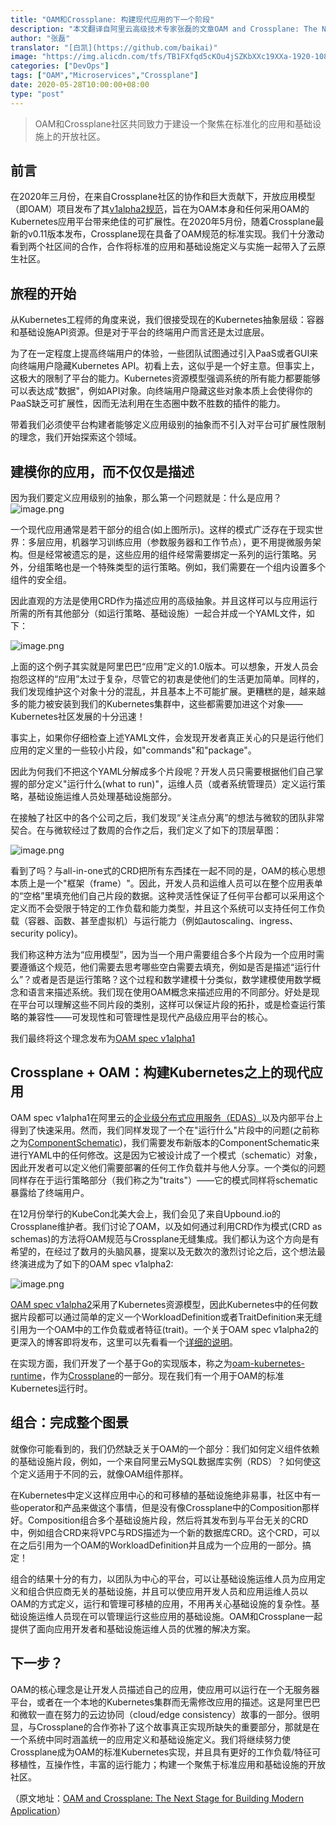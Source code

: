 ```yaml
---
title: "OAM和Crossplane: 构建现代应用的下一个阶段"
description: "本文翻译自阿里云高级技术专家张磊的文章OAM and Crossplane: The Next Stage for Building Modern Application"
author: "张磊"
translator: "[白凯](https://github.com/baikai)"
image: "https://img.alicdn.com/tfs/TB1FXfqd5cKOu4jSZKbXXc19XXa-1920-1080.png"
categories: ["DevOps"]
tags: ["OAM","Microservices","Crossplane"]
date: 2020-05-28T10:00:00+08:00
type: "post"
---
```

> OAM和Crossplane社区共同致力于建设一个聚焦在标准化的应用和基础设施上的开放社区。

## 前言

在2020年三月份，在来自Crossplane社区的协作和巨大贡献下，开放应用模型（即OAM）项目发布了其[v1alpha2规范](https://github.com/oam-dev/spec/releases/tag/v1.0.0-alpha.2?spm=a2c65.11461447.0.0.72267a2flm3ivr&file=v1.0.0-alpha.2)，旨在为OAM本身和任何采用OAM的Kubernetes应用平台带来绝佳的可扩展性。在2020年5月份，随着Crossplane最新的v0.11版本发布，Crossplane现在具备了OAM规范的标准实现。我们十分激动看到两个社区间的合作，合作将标准的应用和基础设施定义与实施一起带入了云原生社区。

## 旅程的开始

从Kubernetes工程师的角度来说，我们很接受现在的Kubernetes抽象层级：容器和基础设施API资源。但是对于平台的终端用户而言还是太过底层。

为了在一定程度上提高终端用户的体验，一些团队试图通过引入PaaS或者GUI来向终端用户隐藏Kubernetes API。初看上去，这似乎是一个好主意。但事实上，这极大的限制了平台的能力。Kubernetes资源模型强调系统的所有能力都要能够可以表达成"数据"，例如API对象。向终端用户隐藏这些对象本质上会使得你的PaaS缺乏可扩展性，因而无法利用在生态圈中数不胜数的插件的能力。

带着我们必须使平台构建者能够定义应用级别的抽象而不引入对平台可扩展性限制的理念，我们开始探索这个领域。

## 建模你的应用，而不仅仅是描述

因为我们要定义应用级别的抽象，那么第一个问题就是：什么是应用？
![image.png](https://img.alicdn.com/tfs/TB13O2iIkT2gK0jSZFkXXcIQFXa-765-401.png)

一个现代应用通常是若干部分的组合(如上图所示)。这样的模式广泛存在于现实世界：多层应用，机器学习训练应用（参数服务器和工作节点），更不用提微服务架构。但是经常被遗忘的是，这些应用的组件经常需要绑定一系列的运行策略。另外，分组策略也是一个特殊类型的运行策略。例如，我们需要在一个组内设置多个组件的安全组。

因此直观的方法是使用CRD作为描述应用的高级抽象。并且这样可以与应用运行所需的所有其他部分（如运行策略、基础设施）一起合并成一个YAML文件，如下：

![image.png](https://img.alicdn.com/tfs/TB1ZCriIeH2gK0jSZJnXXaT1FXa-480-287.png)

上面的这个例子其实就是阿里巴巴“应用”定义的1.0版本。可以想象，开发人员会抱怨这样的“应用”太过于复杂，尽管它的初衷是使他们的生活更加简单。同样的，我们发现维护这个对象十分的混乱，并且基本上不可能扩展。更糟糕的是，越来越多的能力被安装到我们的Kubernetes集群中，这些都需要加进这个对象——Kubernetes社区发展的十分迅速！

事实上，如果你仔细检查上述YAML文件，会发现开发者真正关心的只是运行他们应用的定义里的一些较小片段，如"commands"和"package"。

因此为何我们不把这个YAML分解成多个片段呢？开发人员只需要根据他们自己掌握的部分定义"运行什么(what to run)"，运维人员（或者系统管理员）定义运行策略，基础设施运维人员处理基础设施部分。

在接触了社区中的各个公司之后，我们发现“关注点分离”的想法与微软的团队非常契合。在与微软经过了数周的合作之后，我们定义了如下的顶层草图：

![image.png](https://img.alicdn.com/tfs/TB1RXHiIeL2gK0jSZFmXXc7iXXa-798-364.png)

看到了吗？与all-in-one式的CRD把所有东西揉在一起不同的是，OAM的核心思想本质上是一个"框架（frame）"。因此，开发人员和运维人员可以在整个应用表单的“空格”里填充他们自己片段的数据。这种灵活性保证了任何平台都可以采用这个定义而不会受限于特定的工作负载和能力类型，并且这个系统可以支持任何工作负载（容器、函数、甚至虚拟机）与运行能力（例如autoscaling、ingress、security policy)。

我们称这种方法为“应用模型”，因为当一个用户需要组合多个片段为一个应用时需要遵循这个规范，他们需要去思考哪些空白需要去填充，例如是否是描述“运行什么”？或者是否是运行策略？这个过程和数学建模十分类似，数学建模使用数学概念和语言来描述系统。我们现在使用OAM概念来描述应用的不同部分。好处是现在平台可以理解这些不同片段的类别，这样可以保证片段的拓扑，或是检查运行策略的兼容性——可发现性和可管理性是现代产品级应用平台的核心。

我们最终将这个理念发布为[OAM spec v1alpha1](https://github.com/oam-dev/spec/releases/tag/v1.0.0-alpha.1?spm=a2c65.11461447.0.0.72267a2flm3ivr&file=v1.0.0-alpha.1)

## Crossplane + OAM：构建Kubernetes之上的现代应用

OAM spec v1alpha1在阿里云的[企业级分布式应用服务（EDAS）](https://www.alibabacloud.com/zh/product/edas)以及内部平台上得到了快速采用。然而，我们同样发现了一个在"运行什么"片段中的问题(之前称之为[ComponentSchematic](https://github.com/oam-dev/spec/blob/v1.0.0-alpha.1/3.component_model.md?spm=a2c65.11461447.0.0.72267a2flm3ivr#component-schematics))，我们需要发布新版本的ComponentSchematic来进行YAML中的任何修改。这是因为它被设计成了一个模式（schematic）对象，因此开发者可以定义他们需要部署的任何工作负载并与他人分享。一个类似的问题同样存在于运行策略部分（我们称之为"traits"）——它的模式同样将schematic暴露给了终端用户。

在12月份举行的KubeCon北美大会上，我们会见了来自Upbound.io的Crossplane维护者。我们讨论了OAM，以及如何通过利用CRD作为模式(CRD as schemas)的方法将OAM规范与Crossplane无缝集成。我们都认为这个方向是有希望的，在经过了数月的头脑风暴，提案以及无数次的激烈讨论之后，这个想法最终演进成为了如下的OAM spec v1alpha2:

![image.png](https://img.alicdn.com/tfs/TB1cPesaCRLWu4jSZKPXXb6BpXa-811-413.png)

[OAM spec v1alpha2](https://github.com/oam-dev/spec/releases/tag/v1.0.0-alpha.2?spm=a2c65.11461447.0.0.72267a2flm3ivr&file=v1.0.0-alpha.2)采用了Kubernetes资源模型，因此Kubernetes中的任何数据片段都可以通过简单的定义一个WorkloadDefinition或者TraitDefinition来无缝引用为一个OAM中的工作负载或者特征(trait)。一个关于OAM spec v1alpha2的更深入的博客即将发布，这里可以先看看一个[详细的说明](https://speakerdeck.com/ryanzhang/building-the-next-generation-of-cloud-native-applications?spm=a2c65.11461447.0.0.72267a2flm3ivr)。

在实现方面，我们开发了一个基于Go的实现版本，称之为[oam-kubernetes-runtime](https://github.com/crossplane/oam-kubernetes-runtime?spm=a2c65.11461447.0.0.72267a2fUs9QIx)，作为[Crossplane](https://github.com/crossplane/crossplane?spm=a2c65.11461447.0.0.72267a2fUs9QIx)的一部分。现在我们有一个用于OAM的标准Kubernetes运行时。

## 组合：完成整个图景

就像你可能看到的，我们仍然缺乏关于OAM的一个部分：我们如何定义组件依赖的基础设施片段，例如，一个来自阿里云MySQL数据库实例（RDS）？如何使这个定义适用于不同的云，就像OAM组件那样。

在Kubernetes中定义这样应用中心的和可移植的基础设施绝非易事，社区中有一些operator和产品来做这个事情，但是没有像Crossplane中的Composition那样好。Composition组合多个基础设施片段，然后将其发布到与平台无关的CRD中，例如组合CRD来将VPC与RDS描述为一个新的数据库CRD。这个CRD，可以在之后引用为一个OAM的WorkloadDefinition并且成为一个应用的一部分。搞定！

组合的结果十分的有力，以团队为中心的平台，可以让基础设施运维人员为应用定义和组合供应商无关的基础设施，并且可以使应用开发人员和应用运维人员以OAM的方式定义，运行和管理可移植的应用，不用再关心基础设施的复杂性。基础设施运维人员现在可以管理运行这些应用的基础设施。OAM和Crossplane一起提供了面向应用开发者和基础设施运维人员的优雅的解决方案。

## 下一步？

OAM的核心理念是让开发人员描述自己的应用，使应用可以运行在一个无服务器平台，或者在一个本地的Kubernetes集群而无需修改应用的描述。这是阿里巴巴和微软一直在努力的云边协同（cloud/edge consistency）故事的一部分。很明显，与Crossplane的合作弥补了这个故事真正实现所缺失的重要部分，那就是在一个系统中同时涵盖统一的应用定义和基础设施定义。我们将继续努力使Crossplane成为OAM的标准Kubernetes实现，并且具有更好的工作负载/特征可移植性，互操作性，丰富的运行能力；构建一个聚焦于标准应用和基础设施的开放社区。

（原文地址：[OAM and Crossplane: The Next Stage for Building Modern Application](https://www.alibabacloud.com/blog/596240)）
